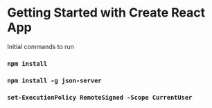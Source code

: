 # Getting Started with Create React App

Initial commands to run

### `npm install`
### `npm install -g json-server`

### `set-ExecutionPolicy RemoteSigned -Scope CurrentUser`

